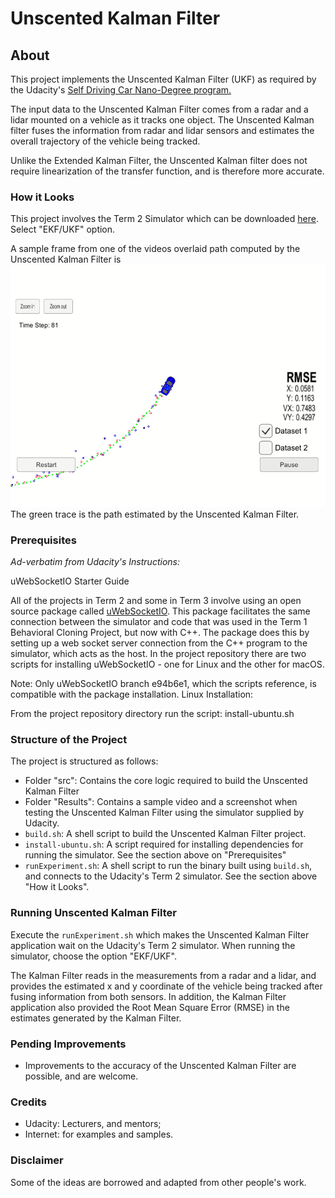 # Unscented Kalman Filter

## About
This project implements the Unscented Kalman Filter (UKF) as required by the Udacity's [Self Driving Car Nano-Degree program.](https://www.udacity.com/course/self-driving-car-engineer-nanodegree--nd013)

The input data to the Unscented Kalman Filter comes from a radar and a lidar mounted on a vehicle as it tracks one object.
The Unscented Kalman filter fuses the information from radar and lidar sensors and estimates the overall trajectory of the vehicle being tracked.

Unlike the Extended Kalman Filter, the Unscented Kalman filter does not require linearization of the transfer function, and is therefore more accurate.

### How it Looks
This project involves the Term 2 Simulator which can be downloaded [here](https://github.com/udacity/self-driving-car-sim/releases). Select "EKF/UKF" option.

A sample frame from one of the videos overlaid path computed by the Unscented Kalman Filter is ![shown](https://github.com/RomanoViolet/Udacity-Unscented-Kalman-Filter/blob/master/Results/screenshot.png)
The green trace is the path estimated by the Unscented Kalman Filter.

### Prerequisites
_Ad-verbatim from Udacity's Instructions:_

uWebSocketIO Starter Guide

All of the projects in Term 2 and some in Term 3 involve using an open source package called [uWebSocketIO](https://github.com/uNetworking/uWebSockets). This package facilitates the same connection between the simulator and code that was used in the Term 1 Behavioral Cloning Project, but now with C++. The package does this by setting up a web socket server connection from the C++ program to the simulator, which acts as the host. In the project repository there are two scripts for installing uWebSocketIO - one for Linux and the other for macOS.

Note: Only uWebSocketIO branch e94b6e1, which the scripts reference, is compatible with the package installation.
Linux Installation:

From the project repository directory run the script: install-ubuntu.sh


### Structure of the Project
The project is structured as follows:
- Folder "src": Contains the core logic required to build the Unscented Kalman Filter
- Folder "Results": Contains a sample video and a screenshot when testing the Unscented Kalman Filter using the simulator supplied by Udacity.
- `build.sh`: A shell script to build the Unscented Kalman Filter project.
- `install-ubuntu.sh`: A script required for installing dependencies for running the simulator. See the section above on "Prerequisites"
- `runExperiment.sh`: A shell script to run the binary built using `build.sh`, and connects to the Udacity's Term 2 simulator. See the section above "How it Looks".


### Running Unscented Kalman Filter
Execute the `runExperiment.sh` which makes the Unscented Kalman Filter application wait on the Udacity's Term 2 simulator. When running the simulator, choose the option "EKF/UKF".

The Kalman Filter reads in the measurements from a radar and a lidar, and provides the estimated x and y coordinate of the vehicle being tracked after fusing information from both sensors.
In addition, the Kalman Filter application also provided the Root Mean Square Error (RMSE) in the estimates generated by the Kalman Filter.

### Pending Improvements
- Improvements to the accuracy of the Unscented Kalman Filter are possible, and are welcome.

### Credits
- Udacity: Lecturers, and mentors;
- Internet: for examples and samples.

### Disclaimer
Some of the ideas are borrowed and adapted from other people's work.
